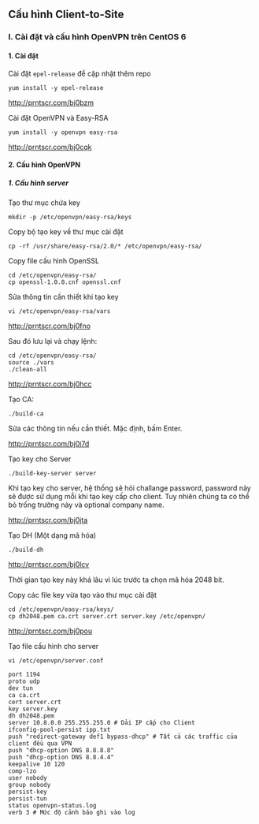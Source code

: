 ## Cấu hình Client-to-Site

### I. Cài đặt và cấu hình OpenVPN trên CentOS 6

#### 1. Cài đặt

Cài đặt `epel-release` để cập nhật thêm repo

```
yum install -y epel-release
```

http://prntscr.com/bj0bzm

Cài đặt OpenVPN và Easy-RSA

```
yum install -y openvpn easy-rsa
```

http://prntscr.com/bj0cqk

#### 2. Cấu hình OpenVPN

##### 1. Cấu hình server

Tạo thư mục chứa key

```
mkdir -p /etc/openvpn/easy-rsa/keys
```

Copy bộ tạo key về thư mục cài đặt

```
cp -rf /usr/share/easy-rsa/2.0/* /etc/openvpn/easy-rsa/
```

Copy file cấu hình OpenSSL

```
cd /etc/openvpn/easy-rsa/
cp openssl-1.0.0.cnf openssl.cnf
```

Sửa thông tin cần thiết khi tạo key

```
vi /etc/openvpn/easy-rsa/vars
```

http://prntscr.com/bj0fno

Sau đó lưu lại và chạy lệnh:

```
cd /etc/openvpn/easy-rsa/
source ./vars
./clean-all
```

http://prntscr.com/bj0hcc

Tạo CA:

```
./build-ca
```
Sửa các thông tin nếu cần thiết. Mặc định, bấm Enter.

http://prntscr.com/bj0i7d

Tạo key cho Server

```
./build-key-server server
```

Khi tạo key cho server, hệ thống sẽ hỏi challange password, password này sẽ được sử dụng mỗi khi tạo key cấp cho client. Tuy nhiên chúng ta có thể bỏ trống trường này và optional company name.

http://prntscr.com/bj0jta

Tạo DH (Một dạng mã hóa)

```
./build-dh
```

http://prntscr.com/bj0lcv

Thời gian tạo key này khá lâu vì lúc trước ta chọn mã hóa 2048 bit.

Copy các file key vừa tạo vào thư mục cài đặt

```
cd /etc/openvpn/easy-rsa/keys/
cp dh2048.pem ca.crt server.crt server.key /etc/openvpn/
```

http://prntscr.com/bj0pou

Tạo file cấu hình cho server

```
vi /etc/openvpn/server.conf
```

```
port 1194
proto udp
dev tun
ca ca.crt
cert server.crt
key server.key 
dh dh2048.pem
server 10.8.0.0 255.255.255.0 # Dải IP cấp cho Client
ifconfig-pool-persist ipp.txt
push "redirect-gateway def1 bypass-dhcp" # Tất cả các traffic của client đều qua VPN
push "dhcp-option DNS 8.8.8.8"
push "dhcp-option DNS 8.8.4.4"
keepalive 10 120
comp-lzo
user nobody
group nobody
persist-key
persist-tun
status openvpn-status.log
verb 3 # Mức độ cảnh báo ghi vào log
```